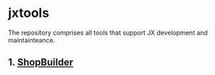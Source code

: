 # jxtools
The repository comprises all tools that support JX development and maintainteance.



## 1. [ShopBuilder](./shopbuilder/source/README.md)

